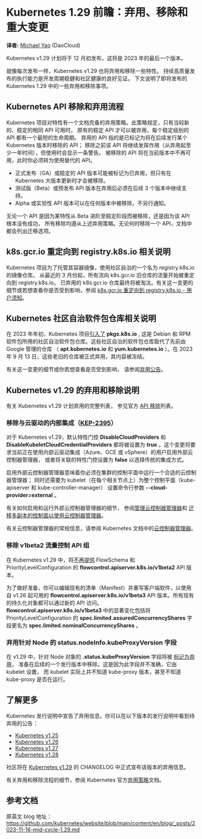 # Kubernetes 1.29 前瞻：弃用、移除和重大变更

**译者:** [Michael Yao](https://github.com/windsonsea) (DaoCloud)

Kubernetes v1.29 计划将于 12 月初发布，这将是 2023 年的最后一个版本。

就像每次发布一样，Kubernetes v1.29 也将弃用和移除一些特性。
持续高质量发布的执行能力是开发周期稳健和社区健康的良好见证。
下文说明了即将发布的 Kubernetes 1.29 中的一些弃用和移除事项。

## Kubernetes API 移除和弃用流程

Kubernetes 项目对特性有一个文档完备的弃用策略。此策略规定，只有当较新的、稳定的相同 API 可用时，
原有的稳定 API 才可以被弃用，每个稳定级别的 API 都有一个最短的生命周期。
弃用的 API 指的是已标记为将在后续发行某个 Kubernetes 版本时移除的 API；
移除之前该 API 将继续发挥作用（从弃用起至少一年时间），但使用时会显示一条警告。
被移除的 API 将在当前版本中不再可用，此时你必须转为使用替代的 API。

- 正式发布（GA）或稳定的 API 版本可能被标记为已弃用，但只有在 Kubernetes 大版本更新时才会被移除。
- 测试版（Beta）或预发布 API 版本在弃用后必须在后续 3 个版本中继续支持。
- Alpha 或实验性 API 版本可以在任何版本中被移除，不另行通知。

无论一个 API 是因为某特性从 Beta 进阶至稳定阶段而被移除，还是因为该 API 根本没有成功，
所有移除均遵从上述弃用策略。无论何时移除一个 API，文档中都会列出迁移选项。

## k8s.gcr.io 重定向到 registry.k8s.io 相关说明

Kubernetes 项目为了托管其容器镜像，使用社区自治的一个名为 registry.k8s.io 的镜像仓库。
从最近的 3 月份起，所有流向 k8s.gcr.io 旧仓库的流量开始被重定向到 registry.k8s.io。
已弃用的 k8s.gcr.io 仓库最终将被淘汰。有关这一变更的细节或若想查看你是否受到影响，参阅
[k8s.gcr.io 重定向到 registry.k8s.io - 用户须知](https://kubernetes.io/zh-cn/blog/2023/03/10/image-registry-redirect/)。

## Kubernetes 社区自治软件包仓库相关说明

在 2023 年年初，Kubernetes 项目[引入了](https://kubernetes.io/zh-cn/blog/2023/08/15/pkgs-k8s-io-introduction/) __pkgs.k8s.io__ ,
这是 Debian 和 RPM 软件包所用的社区自治软件包仓库。这些社区自治的软件包仓库取代了先前由 Google 管理的仓库
（ __apt.kubernetes.io__ 和 __yum.kubernetes.io__ ）。在 2023 年 9 月 13 日，这些老旧的仓库被正式弃用，其内容被冻结。

有关这一变更的细节或你若想查看是否受到影响，
请参阅[弃用公告](https://kubernetes.io/zh-cn/blog/2023/08/31/legacy-package-repository-deprecation/)。

## Kubernetes v1.29 的弃用和移除说明

有关 Kubernetes v1.29 计划弃用的完整列表，
参见官方 [API 移除](https://kubernetes.io/zh-cn/docs/reference/using-api/deprecation-guide/#v1-29)列表。

### 移除与云驱动的内部集成（[KEP-2395](https://kep.k8s.io/2395)）

对于 Kubernetes v1.29，默认特性门控 __DisableCloudProviders__ 和 __DisableKubeletCloudCredentialProviders__ 
都将被设置为 __true__ 。这个变更将要求当前正在使用内部云驱动集成（Azure、GCE 或 vSphere）的用户启用外部云控制器管理器，
或者将关联的特性门控设置为 __false__ 以选择传统的集成方式。

启用外部云控制器管理器意味着你必须在集群的控制平面中运行一个合适的云控制器管理器；
同时还需要为 kubelet（在每个相关节点上）为整个控制平面（kube-apiserver 和 kube-controller-manager）
设置命令行参数 __--cloud-provider=external__ 。

有关如何启用和运行外部云控制器管理器的细节，
参阅[管理云控制器管理器](https://kubernetes.io/zh-cn/docs/tasks/administer-cluster/running-cloud-controller/)和
[迁移多副本的控制面以使用云控制器管理器](https://kubernetes.io/zh-cn/docs/tasks/administer-cluster/controller-manager-leader-migration/)。

有关云控制器管理器的常规信息，请参阅 Kubernetes
文档中的[云控制器管理器](https://kubernetes.io/zh-cn/docs/concepts/architecture/cloud-controller/)。

### 移除 __v1beta2__ 流量控制 API 组

在 Kubernetes v1.29 中，将[不再提供](https://kubernetes.io/zh-cn/docs/reference/using-api/deprecation-guide/#v1-29)
FlowSchema 和 PriorityLevelConfiguration 的 **flowcontrol.apiserver.k8s.io/v1beta2** API 版本。

为了做好准备，你可以编辑现有的清单（Manifest）并重写客户端软件，以使用自 v1.26 起可用的
 __flowcontrol.apiserver.k8s.io/v1beta3__ API 版本。所有现有的持久化对象都可以通过新的 API 访问。
 __flowcontrol.apiserver.k8s.io/v1beta3__ 中的显著变化包括将 PriorityLevelConfiguration 的
 __spec.limited.assuredConcurrencyShares__ 字段更名为 __spec.limited.nominalConcurrencyShares__ 。

### 弃用针对 Node 的 __status.nodeInfo.kubeProxyVersion__ 字段

在 v1.29 中，针对 Node 对象的 __.status.kubeProxyVersion__ 字段将被
[标记为弃用](https://github.com/kubernetes/enhancements/issues/4004)，
准备在后续的一个发行版本中移除。这是因为此字段并不准确，它由 kubelet 设置，
而 kubelet 实际上并不知道 kube-proxy 版本，甚至不知道 kube-proxy 是否在运行。

## 了解更多

Kubernetes 发行说明中宣告了弃用信息。你可以在以下版本的发行说明中看到待弃用的公告：

* [Kubernetes v1.25](https://github.com/kubernetes/kubernetes/blob/master/CHANGELOG/CHANGELOG-1.25.md#deprecation)
* [Kubernetes v1.26](https://github.com/kubernetes/kubernetes/blob/master/CHANGELOG/CHANGELOG-1.26.md#deprecation)
* [Kubernetes v1.27](https://github.com/kubernetes/kubernetes/blob/master/CHANGELOG/CHANGELOG-1.27.md#deprecation)
* [Kubernetes v1.28](https://github.com/kubernetes/kubernetes/blob/master/CHANGELOG/CHANGELOG-1.28.md#deprecation)

社区将在
[Kubernetes v1.29](https://github.com/kubernetes/kubernetes/blob/master/CHANGELOG/CHANGELOG-1.29.md#deprecation)
的 CHANGELOG 中正式宣布该版本的弃用信息。

有关弃用和移除流程的细节，参阅 Kubernetes
官方[弃用策略](https://kubernetes.io/zh-cn/docs/reference/using-api/deprecation-policy/#deprecating-parts-of-the-api)文档。

## 参考文档

原英文 blog 地址：<https://github.com/kubernetes/website/blob/main/content/en/blog/_posts/2023-11-16-mid-cycle-1.29.md>
